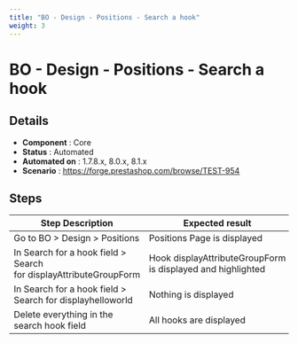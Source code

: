 ```yaml
---
title: "BO - Design - Positions - Search a hook"
weight: 3
---
```


# BO - Design - Positions - Search a hook
## Details
* **Component** : Core
* **Status** : Automated
* **Automated on** : 1.7.8.x, 8.0.x, 8.1.x
* **Scenario** : https://forge.prestashop.com/browse/TEST-954

## Steps
| Step Description | Expected result |
| ----- | ----- |
| Go to BO > Design > Positions | Positions Page is displayed |
| In Search for a hook field > Search for displayAttributeGroupForm | Hook displayAttributeGroupForm is displayed and highlighted |
| In Search for a hook field > Search for displayhelloworld | Nothing is displayed |
| Delete everything in the search hook field | All hooks are displayed |
